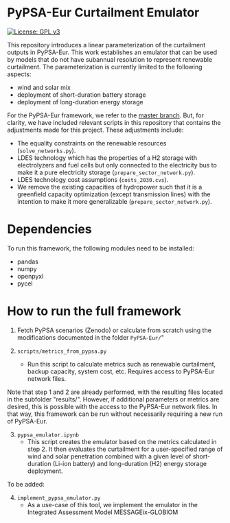 
# PyPSA-Eur Curtailment Emulator 
[![License: GPL v3](https://img.shields.io/badge/License-GPLv3-blue.svg)](https://www.gnu.org/licenses/gpl-3.0)

This repository introduces a linear parameterization of the curtailment outputs in PyPSA-Eur. This work establishes an emulator that can be used by models that do not have subannual resolution to represent renewable curtailment. The parameterization is currently limited to the following aspects:
- wind and solar mix
- deployment of short-duration battery storage
- deployment of long-duration energy storage 

For the PyPSA-Eur framework, we refer to the [master branch](https://github.com/PyPSA/pypsa-eur). But, for clarity, we have included relevant scripts in this repository that contains the adjustments made for this project. These adjustments include:
- The equality constraints on the renewable resources (`solve_networks.py`).
- LDES technology which has the properties of a H2 storage with electrolyzers and fuel cells but only connected to the electricity bus to make it a pure electricity storage (`prepare_sector_network.py`).
- LDES technology cost assumptions (`costs_2030.cvs`).
- We remove the existing capacities of hydropower such that it is a greenfield capacity optimization (except transmission lines) with the intention to make it more generalizable (`prepare_sector_network.py`).

# Dependencies

To run this framework, the following modules need to be installed:
- pandas
- numpy
- openpyxl
- pycel

# How to run the full framework 

1. Fetch PyPSA scenarios (Zenodo) or calculate from scratch using the modifications documented in the folder `PyPSA-Eur/`"

2. `scripts/metrics_from_pypsa.py`
    - Run this script to calculate metrics such as renewable curtailment, backup capacity, system cost, etc. Requires access to PyPSA-Eur network files.

Note that step 1 and 2 are already performed, with the resulting files located in the subfolder "results/". However, if additional parameters or metrics are desired, this is possible with the access to the PyPSA-Eur network files. In that way, this framework can be run without necessarily requiring a new run of PyPSA-Eur.

3. `pypsa_emulator.ipynb`
    - This script creates the emulator based on the metrics calculated in step 2. It then evaluates the curtailment for a user-specified range of wind and solar penetration combined with a given level of short-duration (Li-ion battery) and long-duration (H2) energy storage deployment. 

To be added:

4. `implement_pypsa_emulator.py`
    - As a use-case of this tool, we implement the emulator in the Integrated Assessment Model MESSAGEix-GLOBIOM
